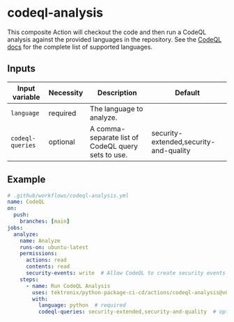 # codeql-analysis

This composite Action will checkout the code and then run a CodeQL analysis against the
provided languages in the repository. See the
[CodeQL docs](https://docs.github.com/en/code-security/code-scanning/creating-an-advanced-setup-for-code-scanning/customizing-your-advanced-setup-for-code-scanning#changing-the-languages-that-are-analyzed)
for the complete list of supported languages.

## Inputs

| Input variable   | Necessity | Description                                        | Default                                |
| ---------------- | --------- | -------------------------------------------------- | -------------------------------------- |
| `language`       | required  | The language to analyze.                           |                                        |
| `codeql-queries` | optional  | A comma-separate list of CodeQL query sets to use. | security-extended,security-and-quality |

## Example

```yaml
# .github/workflows/codeql-analysis.yml
name: CodeQL
on:
  push:
    branches: [main]
jobs:
  analyze:
    name: Analyze
    runs-on: ubuntu-latest
    permissions:
      actions: read
      contents: read
      security-events: write  # Allow CodeQL to create security events
    steps:
      - name: Run CodeQL Analysis
        uses: tektronix/python-package-ci-cd/actions/codeql-analysis@v0.1.0
        with:
          language: python  # required
          codeql-queries: security-extended,security-and-quality  # optional
```
